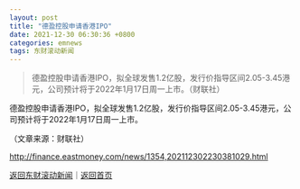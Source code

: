 ```yaml
---
layout: post
title: "德盈控股申请香港IPO"
date: 2021-12-30 06:30:36 +0800
categories: emnews
tags: 东财滚动新闻
---
```

> 德盈控股申请香港IPO，拟全球发售1.2亿股，发行价指导区间2.05-3.45港元，公司预计将于2022年1月17日周一上市。（财联社）

<p>德盈控股申请香港IPO，拟全球发售1.2亿股，发行价指导区间2.05-3.45港元，公司预计将于2022年1月17日周一上市。</p><p class="em_media">（文章来源：财联社）</p>

<http://finance.eastmoney.com/news/1354,202112302230381029.html>

[返回东财滚动新闻](//finews.withounder.com/emnews/)｜[返回首页](//finews.withounder.com/)